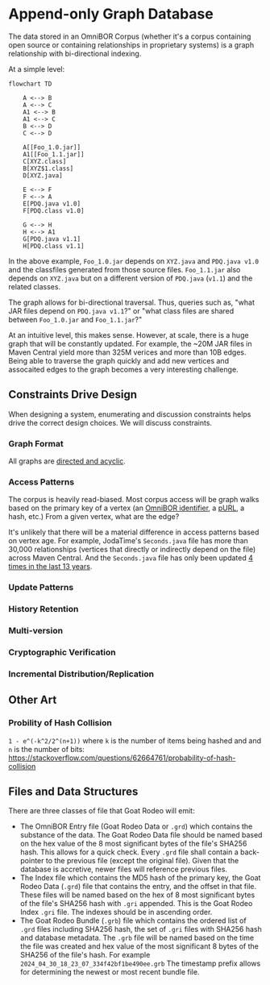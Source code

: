 # Append-only Graph Database

The data stored in an OmniBOR Corpus (whether it's a corpus containing
open source or containing relationships in proprietary systems) is
a graph relationship with bi-directional indexing.

At a simple level:

```mermaid
flowchart TD

    A <--> B
    A <--> C
    A1 <--> B
    A1 <--> C
    B <--> D
    C <--> D

    A[[Foo_1.0.jar]]
    A1[[Foo_1.1.jar]]
    C[XYZ.class]
    B[XYZ$1.class]
    D[XYZ.java]

    E <--> F
    F <--> A
    E[PDQ.java v1.0]
    F[PDQ.class v1.0]

    G <--> H
    H <--> A1
    G[PDQ.java v1.1]
    H[PDQ.class v1.1]
```

In the above example, `Foo_1.0.jar` depends on `XYZ.java` and `PDQ.java v1.0` and the classfiles
generated from those source files. `Foo_1.1.jar` also depends on `XYZ.java` but on a different
version of `PDQ.java` (`v1.1`) and the related classes.

The graph allows for bi-directional traversal. Thus, queries such as, "what JAR files depend
on `PDQ.java v1.1`?" or "what class files are shared between `Foo_1.0.jar` and `Foo_1.1.jar`?"

At an intuitive level, this makes sense. However, at scale, there is a huge graph that will
be constantly updated. For example, the ~20M JAR files in Maven Central yield more than
325M verices and more than 10B edges. Being able to traverse the graph quickly and add
new vertices and assocaited edges to the graph becomes a very interesting challenge.

## Constraints Drive Design

When designing a system, enumerating and discussion constraints
helps drive the correct design choices. We will discuss constraints.

### Graph Format

All graphs are [directed and acyclic](https://en.wikipedia.org/wiki/Directed_acyclic_graph).

### Access Patterns

The corpus is heavily read-biased. Most corpus access will be graph walks based on
the primary key of a vertex (an [OmniBOR identifier](https://omnibor.io/), 
a [pURL](https://github.com/package-url/purl-spec), a hash, etc.) From a given vertex,
what are the edge?

It's unlikely that there will be a material difference in access patterns based on vertex
age. For example, JodaTime's `Seconds.java` file has more than 30,000 relationships (vertices
that directly or indirectly depend on the file) across Maven Central. And the `Seconds.java`
file has only been updated 
[4 times in the last 13 years](https://github.com/JodaOrg/joda-time/commits/v2.12.7/src/main/java/org/joda/time/Seconds.java).


### Update Patterns

### History Retention

### Multi-version

### Cryptographic Verification

### Incremental Distribution/Replication

## Other Art

### Probility of Hash Collision

`1 - e^(-k^2/2^(n+1))` where `k` is the number of items being hashed and and `n` is the number of bits:
https://stackoverflow.com/questions/62664761/probability-of-hash-collision

## Files and Data Structures

There are three classes of file that Goat Rodeo will emit:

* The OmniBOR Entry file (Goat Rodeo Data or `.grd`) which contains the substance of the data. The Goat Rodeo Data file should be named based
  on the hex value of the 8 most significant bytes of the file's SHA256 hash. This allows for a quick check. Every `.grd` file shall contain
  a back-pointer to the previous file (except the original file). Given that the database is accretive, newer files will reference
  previous files. 
* The Index file which contains the MD5 hash of the primary key, the Goat Rodeo Data (`.grd`) file that contains the entry, and the offset in that file. These files will be named based on the hex of 8 most significant bytes of the file's SHA256 hash with `.gri` appended.
  This is the Goat Rodeo Index `.gri` file. The indexes should be in ascending order.
* The Goat Rodeo Bundle (`.grb`) file which contains the ordered list of `.grd` files including SHA256 hash, the set of `.gri` files with SHA256 hash
  and database metadata. The `.grb` file will be named based on the time the file was created and hex value of the most significant 8 bytes of the SHA256 of the file's hash. For example `2024_04_30_18_23_07_334f42bf1be490ee.grb` The timestamp prefix allows for determining the newest or most
  recent bundle file.
